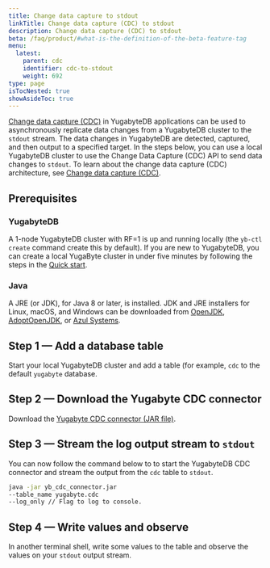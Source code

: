 ```yaml
---
title: Change data capture to stdout
linkTitle: Change data capture (CDC) to stdout
description: Change data capture (CDC) to stdout
beta: /faq/product/#what-is-the-definition-of-the-beta-feature-tag
menu:
  latest:
    parent: cdc
    identifier: cdc-to-stdout
    weight: 692
type: page
isTocNested: true
showAsideToc: true
---
```


[Change data capture (CDC)](../architecture/cdc-architecture) in YugabyteDB applications can be used to asynchronously replicate data changes from a YugabyteDB cluster to the `stdout` stream. The data changes in YugabyteDB are detected, captured, and then output to a specified target. In the steps below, you can use a local YugabyteDB cluster to use the Change Data Capture (CDC) API to send data changes to `stdout`. To learn about the change data capture (CDC) architecture, see [Change data capture (CDC)](../architecture/cdc-architecture).

## Prerequisites

### YugabyteDB

A 1-node YugabyteDB cluster with RF=1 is up and running locally (the `yb-ctl create` command create this by default). If you are new to YugabyteDB, you can create a local YugaByte cluster in under five minutes by following the steps in the [Quick start](/quick-start/install/).

### Java

A JRE (or JDK), for Java 8 or later, is installed. JDK and JRE installers for Linux, macOS, and Windows can be downloaded from [OpenJDK](http://jdk.java.net/), [AdoptOpenJDK](https://adoptopenjdk.net/), or [Azul Systems](https://www.azul.com/downloads/zulu-community/).

## Step 1 — Add a database table

Start your local YugabyteDB cluster and add a table (for example, `cdc` to the default `yugabyte` database.

## Step 2 — Download the Yugabyte CDC connector

Download the [Yugabyte CDC connector (JAR file)](https://github.com/yugabyte/yb-kafka-connector/blob/master/yb-cdc/yb-cdc-connector.jar).

## Step 3 — Stream the log output stream to `stdout`

You can now follow the command below to to start the YugabyteDB CDC connector and stream the output from the `cdc` table to `stdout`.

```bash
java -jar yb_cdc_connector.jar
--table_name yugabyte.cdc
--log_only // Flag to log to console.
```

## Step 4 — Write values and observe

In another terminal shell, write some values to the table and observe the values on your `stdout` output stream.
